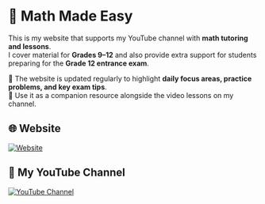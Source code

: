 # 📘 Math Made Easy

This is my website that supports my YouTube channel with **math tutoring and lessons**.  
I cover material for **Grades 9–12** and also provide extra support for students preparing for the **Grade 12 entrance exam**.

🔹 The website is updated regularly to highlight **daily focus areas, practice problems, and key exam tips**.  
🔹 Use it as a companion resource alongside the video lessons on my channel.

## 🌐 Website

[![Website](https://img.shields.io/badge/Website-MathMadeEasy-blue?style=for-the-badge&logo=google-chrome)](https://bethgmariam.github.io/mathmadeeasy/)

## 🎥 My YouTube Channel

[![YouTube Channel](https://img.shields.io/badge/YouTube-MathMadeEasyBetty-red?style=for-the-badge&logo=youtube)](https://www.youtube.com/@MathMadeEasyBetty)
